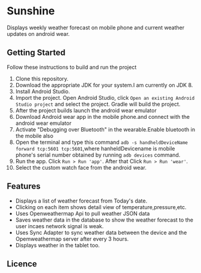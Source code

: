 # Sunshine
Displays weekly weather forecast on mobile phone and current weather updates on android wear.

## Getting Started
Follow these instructions to build and run the project 

1. Clone this repository.
2. Download the appropriate JDK for your system.I am currently on JDK 8.
3. Install Android Studio.
4. Import the project. Open Android Studio, click `Open an existing Android Studio project` and select the project. Gradle       will build the project.
5. After the project builds launch the android wear emulator
6. Download Android wear app in the mobile phone.and connect with the android wear emulator
7. Activate "Debugging over Bluetooth" in the wearable.Enable bluetooth in the mobile also
8. Open the terminal and type this command `adb -s handheldDeviceName forward tcp:5601 tcp:5601`,where hanheldDevicename is 
    mobile phone's serial number obtained by running `adb devices` command.
9. Run the app. Click `Run > Run 'app'`. After that Click `Run > Run 'wear'`.
10. Select the custom watch face from the android wear.

## Features

* Displays a list of weather forecast from Today's date.
* Clicking on each item shows detail view of temperature,pressure,etc.
* Uses Openweathermap Api to pull weather JSON data
* Saves weather data in the database to show the weather forecast to the user incaes network signal is weak.
* Uses Sync Adapter to sync weather data between the device and the Opemweathermap server after every 3 hours.
* Displays weather in the tablet too.

## Licence



